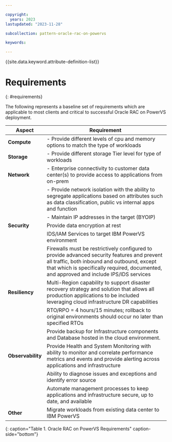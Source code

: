 ```yaml
---

copyright:
  years: 2023
lastupdated: "2023-11-28"

subcollection: pattern-oracle-rac-on-powervs

keywords:

---
```


{{site.data.keyword.attribute-definition-list}}

# Requirements
{: #requirements}

The following represents a baseline set of requirements which are applicable to most clients and critical to successful Oracle RAC on PowerVS deployment.

| **Aspect**                     | **Requirement**                                                                                                                                                                                                     |
|---------------------------------|----------------------------------------------------------------------------------------------------------------------------------------------------------------------------------------------------------------------------------------|
| **Compute**        | - Provide different levels of cpu and memory options to match the type of workloads                                                                                                                                                      |
| **Storage**        | - Provide different storage Tier level for type of workloads                                                                                                                                                                             |
| **Network**        | - Enterprise connectivity to customer data center(s) to provide access to applications from on-prem                                                                                                                                      |
|                                 | - Provide network isolation with the ability to segregate applications based on attributes such as data classification, public vs internal apps and function                                                                             |
|                                 | - Maintain IP addresses in the target (BYOIP)                                                                                                                                                                                            |
| **Security**       | Provide data encryption at rest                                                                                                                                                                                                        |
|                                 | IDS/IAM Services to target IBM PowerVS environment                                                                                                                                                                                     |
|                                 | Firewalls must be restrictively configured to provide advanced security features and prevent all traffic, both inbound and outbound, except that which is specifically required, documented, and approved and include IPS/IDS services |
| **Resiliency**     | Multi-Region capability to support disaster recovery strategy and solution that allows all production applications to be included leveraging cloud infrastructure DR capabilities                                                      |
|                                 | RTO/RPO = 4 hours/15 minutes; rollback to original environments should occur no later than specified RTOs                                                                                                                              |
|                                 | Provide backup for Infrastructure components and Database hosted in the cloud environment.                                                                                                                                             |
| **Observability**  | Provide Health and System Monitoring with ability to monitor and correlate performance metrics and events and provide alerting across applications and infrastructure                                                                  |
|                                 | Ability to diagnose issues and exceptions and identify error source                                                                                                                                                                    |
|                                 | Automate management processes to keep applications and infrastructure secure, up to date, and available                                                                                                                                |
| **Other**          | Migrate workloads from existing data center to IBM PowerVS                                                                                                                                                                             |
{: caption="Table 1. Oracle RAC on PowerVS Requirements" caption-side="bottom"}
